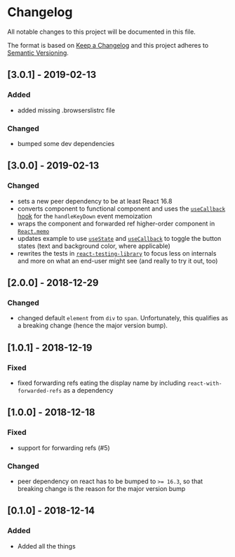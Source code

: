 # Changelog
All notable changes to this project will be documented in this file.

The format is based on [Keep a Changelog](http://keepachangelog.com/en/1.0.0/)
and this project adheres to [Semantic Versioning](http://semver.org/spec/v2.0.0.html).

## [3.0.1] - 2019-02-13

### Added
* added missing .browserslistrc file

### Changed
* bumped some dev dependencies

## [3.0.0] - 2019-02-13

### Changed
* sets a new peer dependency to be at least React 16.8
* converts component to functional component and uses the [`useCallback`
  hook](https://reactjs.org/docs/hooks-reference.html#usecallback) for the
  `handleKeyDown` event memoization
* wraps the component and forwarded ref higher-order component in
  [`React.memo`](https://reactjs.org/docs/react-api.html#reactmemo)
* updates example to use [`useState`](https://reactjs.org/docs/hooks-reference.html#usestate)
  and [`useCallback`](https://reactjs.org/docs/hooks-reference.html#usecallback)
  to toggle the button states (text and background color, where applicable)
* rewrites the tests in
  [`react-testing-library`](https://github.com/kentcdodds/react-testing-library)
  to focus less on internals and more on what an end-user might see (and really
  to try it out, too)

## [2.0.0] - 2018-12-29

### Changed
* changed default `element` from `div` to `span`. Unfortunately, this qualifies
  as a breaking change (hence the major version bump).

## [1.0.1] - 2018-12-19

### Fixed
* fixed forwarding refs eating the display name by including
  `react-with-forwarded-refs` as a dependency

## [1.0.0] - 2018-12-18

### Fixed
* support for forwarding refs (#5)

### Changed
* peer dependency on react has to be bumped to `>= 16.3`, so that breaking
  change is the reason for the major version bump

## [0.1.0] - 2018-12-14

### Added
* Added all the things
